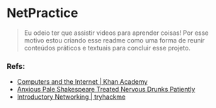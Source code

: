 # NetPractice
> Eu odeio ter que assistir videos para aprender coisas! Por esse motivo estou criando esse readme como uma forma de reunir conteúdos práticos e textuais para concluir esse projeto.

### Refs:
- [Computers and the Internet | Khan Academy](https://www.khanacademy.org/computing/computers-and-internet/xcae6f4a7ff015e7d:the-internet/xcae6f4a7ff015e7d:transporting-packets/a/transmission-control-protocol--tcp)
- [Anxious Pale Shakespeare Treated Nervous Drunks Patiently](https://razrexe.medium.com/the-osi-model-an-overview-e793c351cdaa)
- [Introductory Networking | tryhackme ](https://tryhackme.com/room/introtonetworking)
